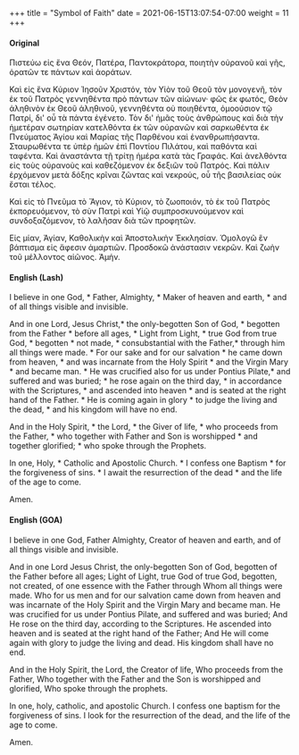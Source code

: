 +++
title = "Symbol of Faith"
date =  2021-06-15T13:07:54-07:00
weight = 11
+++

#### Original

Πιστεύω εἰς ἕνα Θεόν, Πατέρα, Παντοκράτορα, ποιητὴν οὐρανοῦ καὶ γῆς, ὁρατῶν τε πάντων καὶ ἀοράτων. 

Καὶ εἰς ἕνα Κύριον Ἰησοῦν Χριστόν, τὸν Υἱὸν τοῦ Θεοῦ τὸν μονογενῆ, τὸν ἐκ τοῦ Πατρὸς γεννηθέντα πρὸ πάντων τῶν αἰώνων· φῶς ἐκ φωτός, Θεὸν ἀληθινὸν ἐκ Θεοῦ ἀληθινοῦ, γεννηθέντα οὐ ποιηθέντα, ὁμοούσιον τῷ Πατρί, δι' οὗ τὰ πάντα ἐγένετο. Τὸν δι' ἡμᾶς τοὺς ἀνθρώπους καὶ διὰ
τὴν ἡμετέραν σωτηρίαν κατελθόντα ἐκ τῶν
οὐρανῶν καὶ σαρκωθέντα ἐκ Πνεύματος Ἁγίου
καὶ Μαρίας τῆς Παρθένου καὶ ἐνανθρωπήσαντα.
Σταυρωθέντα τε ὑπὲρ ἡμῶν ἐπὶ Ποντίου Πιλάτου,
καὶ παθόντα καὶ ταφέντα. Καὶ ἀναστάντα τῇ
τρίτῃ ἡμέρα κατὰ τὰς Γραφάς. Καὶ ἀνελθόντα εἰς
τοὺς οὐρανοὺς καὶ καθεζόμενον ἐκ δεξιῶν τοῦ
Πατρός. Καὶ πάλιν ἐρχόμενον μετὰ δόξης κρῖναι
ζῶντας καὶ νεκρούς, οὗ τῆς βασιλείας οὐκ ἔσται
τέλος. 

Καὶ εἰς τὸ Πνεῦμα τὸ Ἅγιον, τὸ Κύριον,
τὸ ζωοποιόν, τὸ ἐκ τοῦ Πατρὸς ἐκπορευόμενον,
τὸ σὺν Πατρὶ καὶ Υἱῷ συμπροσκυνούμενον καὶ
συνδοξαζόμενον, τὸ λαλῆσαν διὰ τῶν προφητῶν.


Εἰς μίαν, Ἁγίαν, Καθολικὴν καὶ Ἀποστολικὴν
Ἐκκλησίαν. Ὁμολογῶ ἓν βάπτισμα εἰς ἄφεσιν
ἁμαρτιῶν. Προσδοκῶ ἀνάστασιν νεκρῶν. Καὶ
ζωὴν τοῦ μέλλοντος αἰῶνος. Ἀμήν.

#### English (Lash)

I believe in one God, * Father,
Almighty, * Maker of heaven and
earth, * and of all things visible and
invisible.  

And in one Lord, Jesus
Christ,* the only-begotten Son
of God, * begotten from the Father *
before all ages, * Light from Light, *
true God from true God, * begotten * not made, * consubstantial with
the Father,* through him all things
were made. * For our sake and for
our salvation * he came down from
heaven, * and was incarnate from
the Holy Spirit * and the Virgin Mary * and became man. * He was crucified
also for us under Pontius Pilate,*
and suffered and was buried; * he rose again on the third day, *
in accordance with the Scriptures, * and ascended into heaven * and
is seated at the right hand of the Father. * He is coming again in glory * to judge the living and the dead, *
and his kingdom will have no end.


And in the Holy Spirit, * the Lord, * the Giver of life, * who proceeds
from the Father, * who together
with Father and Son is worshipped * and together glorified; * who 
spoke through the Prophets.


In one, Holy, * Catholic and Apostolic
Church. * I confess one Baptism * for the forgiveness of sins. *
I await the resurrection of the dead * and the life of the age to come.

Amen.

#### English (GOA)

I believe in one God, Father Almighty,
Creator of heaven and earth, and of all things
visible and invisible. 

And in one Lord Jesus Christ,
the only-begotten Son of God, begotten of the
Father before all ages; Light of Light, true God
of true God, begotten, not created, of one essence
with the Father through Whom all things were
made. Who for us men and for our salvation
came down from heaven and was incarnate of
the Holy Spirit and the Virgin Mary and became
man. He was crucified for us under Pontius Pilate,
and suffered and was buried; And He rose on
the third day, according to the Scriptures. He
ascended into heaven and is seated at the right
hand of the Father; And He will come again with
glory to judge the living and dead. His kingdom
shall have no end. 

And in the Holy Spirit, the
Lord, the Creator of life, Who proceeds from the
Father, Who together with the Father and the Son
is worshipped and glorified, Who spoke through
the prophets. 

In one, holy, catholic, and apostolic
Church. I confess one baptism for the forgiveness
of sins. I look for the resurrection of the dead, and
the life of the age to come. 

Amen.